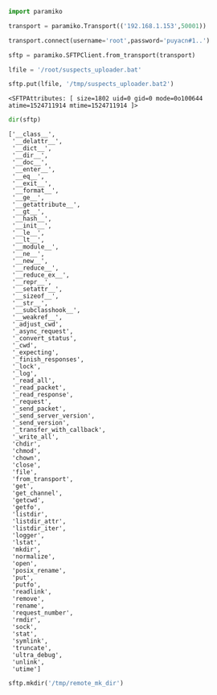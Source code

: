 

```python
import paramiko
```


```python
transport = paramiko.Transport(('192.168.1.153',50001))  
```


```python
transport.connect(username='root',password='puyacn#1..')  
```


```python
sftp = paramiko.SFTPClient.from_transport(transport)  
```


```python
lfile = '/root/suspects_uploader.bat'
```


```python
sftp.put(lfile, '/tmp/suspects_uploader.bat2')
```




    <SFTPAttributes: [ size=1802 uid=0 gid=0 mode=0o100644 atime=1524711914 mtime=1524711914 ]>




```python
dir(sftp)
```




    ['__class__',
     '__delattr__',
     '__dict__',
     '__dir__',
     '__doc__',
     '__enter__',
     '__eq__',
     '__exit__',
     '__format__',
     '__ge__',
     '__getattribute__',
     '__gt__',
     '__hash__',
     '__init__',
     '__le__',
     '__lt__',
     '__module__',
     '__ne__',
     '__new__',
     '__reduce__',
     '__reduce_ex__',
     '__repr__',
     '__setattr__',
     '__sizeof__',
     '__str__',
     '__subclasshook__',
     '__weakref__',
     '_adjust_cwd',
     '_async_request',
     '_convert_status',
     '_cwd',
     '_expecting',
     '_finish_responses',
     '_lock',
     '_log',
     '_read_all',
     '_read_packet',
     '_read_response',
     '_request',
     '_send_packet',
     '_send_server_version',
     '_send_version',
     '_transfer_with_callback',
     '_write_all',
     'chdir',
     'chmod',
     'chown',
     'close',
     'file',
     'from_transport',
     'get',
     'get_channel',
     'getcwd',
     'getfo',
     'listdir',
     'listdir_attr',
     'listdir_iter',
     'logger',
     'lstat',
     'mkdir',
     'normalize',
     'open',
     'posix_rename',
     'put',
     'putfo',
     'readlink',
     'remove',
     'rename',
     'request_number',
     'rmdir',
     'sock',
     'stat',
     'symlink',
     'truncate',
     'ultra_debug',
     'unlink',
     'utime']




```python
sftp.mkdir('/tmp/remote_mk_dir')
```
